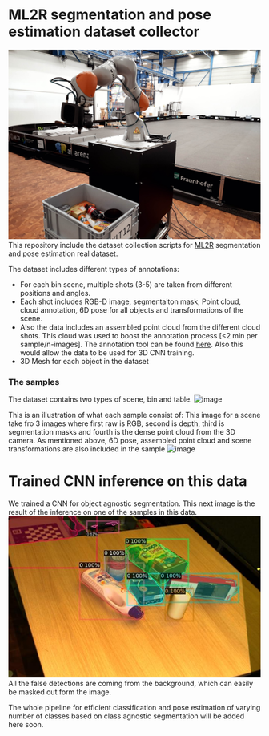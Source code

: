 # ML2R segmentation and pose estimation dataset collector
![image info](./images/iiwa.jpg)
This repository include the dataset collection scripts for [ML2R](https://www.ml2r.de/) segmentation and pose estimation real dataset.

The dataset includes different types of annotations:
- For each bin scene, multiple shots (3-5) are taken from different positions and angles.
- Each shot includes RGB-D image, segmentaiton mask, Point cloud, cloud annotation, 6D pose for all objects and transformations of the scene.
- Also the data includes an assembled point cloud from the different cloud shots. This cloud was used to boost the annotation process [<2 min per sample/n-images]. The annotation tool can be found [here](https://github.com/FLW-TUDO/3d_annotation_tool). Also this would allow the data to be used for 3D CNN training.
- 3D Mesh for each object in the dataset

### The samples

The dataset contains two types of scene, bin and table.
![image](./images/bin_table_samples.png)

This is an illustration of what each sample consist of:
This image for a scene take fro 3 images where first raw is RGB, second is depth, third is segmentation masks and fourth is the dense point cloud from the 3D camera. As mentioned above, 6D pose, assembled point cloud and scene transformations are also included in the sample
![image](./images/bin_scene.png)

# Trained CNN inference on this data
We trained a CNN for object agnostic segmentation. This next image is the result of the inference on one of the samples in this data.
![image](./images/inference.jpg)
All the false detections are coming from the background, which can easily be masked out form the image.

The whole pipeline for efficient classification and pose estimation of varying number of classes based on class agnostic segmentation will be added here soon.